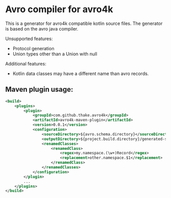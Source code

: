 # Avro compiler for avro4k

This is a generator for avro4k compatible kotlin source files. The generator is based on 
the avro java compiler.

Unsupported features:
- Protocol generation
- Union types other than a Union with null

Additional features:
- Kotlin data classes may have a different name than avro records.

## Maven plugin usage:
```xml
<build>
    <plugins>
        <plugin>
            <groupId>com.github.thake.avro4k</groupId>
            <artifactId>avro4k-maven-plugin</artifactId>
            <version>0.0.1</version>
            <configuration>
                <sourceDirectory>${avro.schema.directory}</sourceDirectory>
                <outputDirectory>${project.build.directory}/generated-sources</outputDirectory>
                <renamedClasses>
                    <renamedClass>
                        <regex>my.namespace.(\w+)Record</regex>
                        <replacement>other.namespace.$1</replacement>
                    </renamedClass>
                </renamedClasses>
            </configuration>            				        
        </plugin>
        ...
    </plugins>
</build>
```